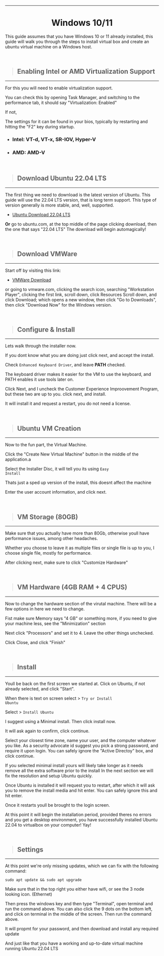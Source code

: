 
---

<h1 align=center>Windows 10/11</h1>
<p>

This guide assumes that you have Windows 10 or 11 already installed, this guide will walk you through the steps to install virtual box and create an ubuntu virtual machine on a Windows host.
</p><br>

> <h2> Enabling Intel or AMD Virtualization Support </h2>
---

<p>
For this you will need to enable virtualization support.

You can check this by opening Task Manager, and switching to the performance tab, it should say "Virtualization: Enabled"

If not,

 The settings for it can be found in your bios, typically by restarting and hitting the "F2" key during startup.  

- <h3>Intel: VT-d, VT-x, SR-IOV, Hyper-V</h3>

- <h3>AMD: AMD-V
<br>


> <h2>Download Ubuntu 22.04 LTS </h2>
---

<p>
The first thing we need to download is the latest version of Ubuntu. This guide will use the 22.04 LTS version, that is
long term support. This type of version generally is more stable, and, well, supported.

- [Ubuntu Download 22.04 LTS](https://ubuntu.com/download/desktop/thank-you?version=22.04.1&architecture=amd64)

**Or** go to ubuntu.com, at the top middle of the page clicking download, then the one that says "22.04 LTS" The download will begin automagically!
</p><br>

> <h2>Download VMWare</h2>
---

<p>
Start off by visiting this link: 

- [VMWare Download](https://customerconnect.vmware.com/en/downloads/details?downloadGroup=WKST-PLAYER-1700&productId=1377&rPId=97014)

or going to vmware.com, clicking the search icon, searching "Workstation Player", clicking the first link, scroll down, click Resources
Scroll down, and click Download; which opens a new window, then click "Go to Downloads", then click "Download Now" for the Windows version.
</p><br>

> <h2> Configure & Install</h2>
---

<p>
Lets walk through the installer now.

If you dont know what you are doing just click next, and accept the install.

Check <code>Enhanced Keyboard Driver</code>, and leave **PATH** checked.

The keyboard driver makes it easier for the VM to use the keyboard, and PATH enables it use tools later on.

Click Next, and I uncheck the Customer Experience Improovement Program, but these two are up to you. click next, and install.

It will install it and request a restart, you do not need a license.
</p><br>

> <h2>Ubuntu VM Creation</h2>
---

<p>
Now to the fun part, the Virtual Machine. 

Click the "Create New Virtual Machine" button in the middle of the application.a

Select the Installer Disc, it will tell you its using <code>Easy Install</code>

Thats just a sped up version of the install, this doesnt affect the machine

Enter the user account information, and click next.
</p><br>

> <h2>VM Storage (80GB)</h2>
---

<p>
Make sure that you actually have more than 80Gb, otherwise youll have performance issues, among other headaches. 

Whether you choose to leave it as multiple files or single file is up to you, I choose single file, mostly for performance.

After clicking next, make sure to click "Customize Hardware"
</p><br>

> <h2>VM Hardware (4GB RAM + 4 CPUS)</h2>
---

<p>
Now to change the hardware section of the virutal machine. There will be a few options in here we need to change.

Fist make sure Memory says "4 GB" or something more, if you need to give your machine less, see the "Minimization" section

Next click "Processors" and set it to 4. Leave the other things unchecked.

Click Close, and click "Finish"
</p><br>

> <h2> Install
---

<p>
Youll be back on the first screen we started at. Click on Ubuntu, if not already selected, and click "Start".

When there is text on screen select > <code>Try or Install Ubuntu</code>

Select > <code>Install Ubuntu</code> 

I suggest using a Minimal install. Then click install now.

It will ask again to confirm, click continue.

Select your closest time zone, name your user, and the computer whatever you like. 
As a security advocate id suggest you pick a strong password, and require it upon login. 
You can safely ignore the "Active Directoy" box, and click continue.

If you selected minimal install yours will likely take longer as it needs remove all the extra software prior to the install
In the next section we will fix the resolution and setup Ubuntu quickly.

Once Ubuntu is installed it will request you to restart, after which it will ask you to remove the install media and hit enter.
You can safely ignore this and hit enter.

Once it restarts youll be brought to the login screen.

At this point it will begin the installation period, provided theres no errors and you get a desktop environment,
you have successfully installed Ubuntu 22.04 to virtualbox on your computer! Yay!
</p>
<br>

> <h2>Settings
---

<p>
At this point we're only missing updates, which we can fix with the following command:

```sudo apt update && sudo apt upgrade ```

Make sure that in the top right you either have wifi, or see the 3 node looking icon. (Ethernet)

Then press the windows key and then type "Terminal", open terminal and run the command above.
You can also click the 9 dots on the bottom left, and click on terminal in the middle of the screen. Then run the command
above.

It will propmt for your password, and then download and install any required update

And just like that you have a working and up-to-date virtual machine running Ubuntu 22.04 LTS
</p>